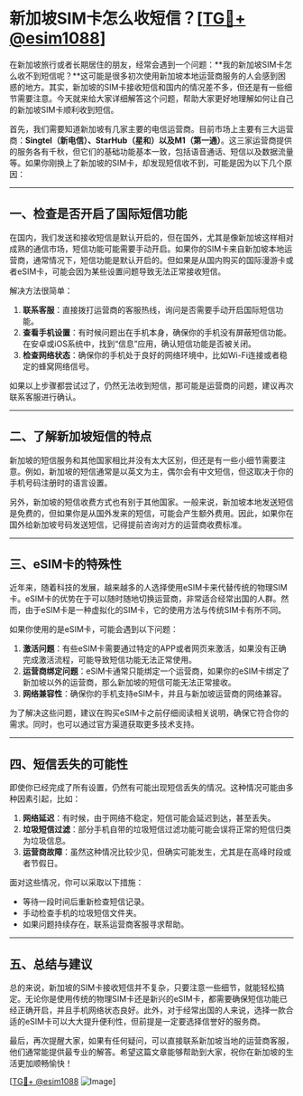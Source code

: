 # 新加坡SIM卡怎么收短信？[[TG💪+ @esim1088](https://t.me/s/esim1088)]

在新加坡旅行或者长期居住的朋友，经常会遇到一个问题：**我的新加坡SIM卡怎么收不到短信呢？**这可能是很多初次使用新加坡本地运营商服务的人会感到困惑的地方。其实，新加坡的SIM卡接收短信和国内的情况差不多，但还是有一些细节需要注意。今天就来给大家详细解答这个问题，帮助大家更好地理解如何让自己的新加坡SIM卡顺利收到短信。

首先，我们需要知道新加坡有几家主要的电信运营商。目前市场上主要有三大运营商：**Singtel（新电信）、StarHub（星和）以及M1（第一通）**。这三家运营商提供的服务各有千秋，但它们的基础功能基本一致，包括语音通话、短信以及数据流量等。如果你刚换上了新加坡的SIM卡，却发现短信收不到，可能是因为以下几个原因：

---

## 一、检查是否开启了国际短信功能

在国内，我们发送和接收短信是默认开启的，但在国外，尤其是像新加坡这样相对成熟的通信市场，短信功能可能需要手动开启。如果你的SIM卡来自新加坡本地运营商，通常情况下，短信功能是默认开启的。但如果是从国内购买的国际漫游卡或者eSIM卡，可能会因为某些设置问题导致无法正常接收短信。

解决方法很简单：
1. **联系客服**：直接拨打运营商的客服热线，询问是否需要手动开启国际短信功能。
2. **查看手机设置**：有时候问题出在手机本身，确保你的手机没有屏蔽短信功能。在安卓或iOS系统中，找到“信息”应用，确认短信功能是否被关闭。
3. **检查网络状态**：确保你的手机处于良好的网络环境中，比如Wi-Fi连接或者稳定的蜂窝网络信号。

如果以上步骤都尝试过了，仍然无法收到短信，那可能是运营商的问题，建议再次联系客服进行确认。

---

## 二、了解新加坡短信的特点

新加坡的短信服务和其他国家相比并没有太大区别，但还是有一些小细节需要注意。例如，新加坡的短信通常是以英文为主，偶尔会有中文短信，但这取决于你的手机号码注册时的语言设置。

另外，新加坡的短信收费方式也有别于其他国家。一般来说，新加坡本地发送短信是免费的，但如果你是从国外发来的短信，可能会产生额外费用。因此，如果你在国外给新加坡号码发送短信，记得提前咨询对方的运营商收费标准。

---

## 三、eSIM卡的特殊性

近年来，随着科技的发展，越来越多的人选择使用eSIM卡来代替传统的物理SIM卡。eSIM卡的优势在于可以随时随地切换运营商，非常适合经常出国的人群。然而，由于eSIM卡是一种虚拟化的SIM卡，它的使用方法与传统SIM卡有所不同。

如果你使用的是eSIM卡，可能会遇到以下问题：
1. **激活问题**：有些eSIM卡需要通过特定的APP或者网页来激活，如果没有正确完成激活流程，可能导致短信功能无法正常使用。
2. **运营商绑定问题**：eSIM卡通常只能绑定一个运营商，如果你的eSIM卡绑定了新加坡以外的运营商，那么新加坡的短信可能无法正常接收。
3. **网络兼容性**：确保你的手机支持eSIM卡，并且与新加坡运营商的网络兼容。

为了解决这些问题，建议在购买eSIM卡之前仔细阅读相关说明，确保它符合你的需求。同时，也可以通过官方渠道获取更多技术支持。

---

## 四、短信丢失的可能性

即使你已经完成了所有设置，仍然有可能出现短信丢失的情况。这种情况可能由多种因素引起，比如：
1. **网络延迟**：有时候，由于网络不稳定，短信可能会延迟到达，甚至丢失。
2. **垃圾短信过滤**：部分手机自带的垃圾短信过滤功能可能会误将正常的短信归类为垃圾信息。
3. **运营商故障**：虽然这种情况比较少见，但确实可能发生，尤其是在高峰时段或者节假日。

面对这些情况，你可以采取以下措施：
- 等待一段时间后重新检查短信记录。
- 手动检查手机的垃圾短信文件夹。
- 如果问题持续存在，联系运营商客服寻求帮助。

---

## 五、总结与建议

总的来说，新加坡的SIM卡接收短信并不复杂，只要注意一些细节，就能轻松搞定。无论你是使用传统的物理SIM卡还是新兴的eSIM卡，都需要确保短信功能已经正确开启，并且手机网络状态良好。此外，对于经常出国的人来说，选择一款合适的eSIM卡可以大大提升便利性，但前提是一定要选择信誉好的服务商。

最后，再次提醒大家，如果有任何疑问，可以直接联系新加坡当地的运营商客服，他们通常能提供最专业的解答。希望这篇文章能够帮助到大家，祝你在新加坡的生活更加顺畅愉快！

[[TG💪+ @esim1088](https://t.me/s/esim1088) ![Image](https://i.postimg.cc/4NQfJmqS/Snipaste-2025-05-13-00-14-12.png)]